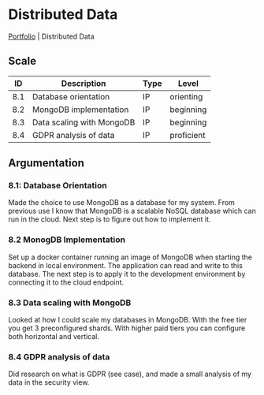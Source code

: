 # Distributed Data

[Portfolio](../../README.md) | Distributed Data

[Uitleg leeruitkomst]: #

## Scale

| ID | Description | Type | Level |
|---|---|---|---|
| 8.1 | Database orientation | IP | orienting |
| 8.2 | MongoDB implementation | IP | beginning |
| 8.3 | Data scaling with MongoDB | IP | beginning |
| 8.4 | GDPR analysis of data | IP | proficient |

## Argumentation

### 8.1: Database Orientation

Made the choice to use MongoDB as a database for my system. From previous use I know that MongoDB is a scalable NoSQL database which can run in the cloud. Next step is to figure out how to implement it.

### 8.2 MonogDB Implementation

Set up a docker container running an image of MongoDB when starting the backend in local environment. The application can read and write to this database. The next step is to apply it to the development environment by connecting it to the cloud endpoint.

### 8.3 Data scaling with MongoDB

Looked at how I could scale my databases in MongoDB. With the free tier you get 3 preconfigured shards. With higher paid tiers you can configure both horizontal and vertical.

### 8.4 GDPR analysis of data

Did research on what is GDPR (see case), and made a small analysis of my data in the security view.